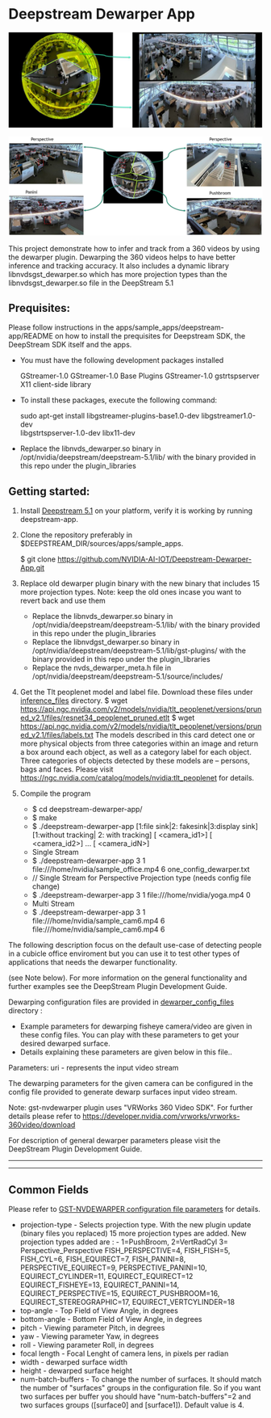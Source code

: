 # Deepstream Dewarper App

![](images/fisheye_panini.JPG)

![](images/dewarp_with_inference.JPG)

This project demonstrate how to infer and track from a 360 videos by using the dewarper plugin. 
Dewarping the 360 videos helps to have better inference and tracking accuracy. 
It also includes a dynamic library libnvdsgst_dewarper.so which has more projection types than the libnvdsgst_dewarper.so file in the DeepStream 5.1 

## Prequisites:

Please follow instructions in the apps/sample_apps/deepstream-app/README on how
to install the prequisites for Deepstream SDK, the DeepStream SDK itself and the
apps.

- You must have the following development packages installed

   GStreamer-1.0
   GStreamer-1.0 Base Plugins
   GStreamer-1.0 gstrtspserver
   X11 client-side library

- To install these packages, execute the following command:

   sudo apt-get install libgstreamer-plugins-base1.0-dev libgstreamer1.0-dev \
   libgstrtspserver-1.0-dev libx11-dev

- Replace the libnvds_dewarper.so binary in /opt/nvidia/deepstream/deepstream-5.1/lib/ 
with the binary provided in this repo under the plugin_libraries


## Getting started:

   1. Install [Deepstream 5.1](https://developer.nvidia.com/deepstream-sdk) on your platform, verify it is working by running deepstream-app.
   
   2. Clone the repository preferably in $DEEPSTREAM_DIR/sources/apps/sample_apps.
      
      $ git clone https://github.com/NVIDIA-AI-IOT/Deepstream-Dewarper-App.git 
   3. Replace old dewarper plugin binary with the new binary that includes 15 more projection types. Note: keep the old ones incase you want to revert back and use them 
      - Replace the libnvds_dewarper.so binary in /opt/nvidia/deepstream/deepstream-5.1/lib/ with the binary provided in this repo under the plugin_libraries
      - Replace the libnvdgst_dewarper.so binary in /opt/nvidia/deepstream/deepstream-5.1/lib/gst-plugins/ with the binary provided in this repo under the plugin_libraries
      - Replace the nvds_dewarper_meta.h file in /opt/nvidia/deepstream/deepstream-5.1/source/includes/ 
      
   4. Get the Tlt peoplenet model and label file. Download these files under [inference_files](inference_files/) directory. 
      $ wget https://api.ngc.nvidia.com/v2/models/nvidia/tlt_peoplenet/versions/pruned_v2.1/files/resnet34_peoplenet_pruned.etlt
      $ wget https://api.ngc.nvidia.com/v2/models/nvidia/tlt_peoplenet/versions/pruned_v2.1/files/labels.txt
      The models described in this card detect one or more physical objects from three categories within an image and return a box around each object, as well as a category           label for each object. Three categories of objects detected by these models are – persons, bags and faces.
      Please visit https://ngc.nvidia.com/catalog/models/nvidia:tlt_peoplenet for details. 
   5. Compile the program
   
      - $ cd deepstream-dewarper-app/
      - $ make
      - $ ./deepstream-dewarper-app [1:file sink|2: fakesink|3:display sink] [1:without tracking| 2: with tracking] [<uri1> <camera_id1>] [<uri2> <camera_id2>] ... [<uriN> <camera_idN>]
      - Single Stream
      - $ ./deepstream-dewarper-app 3 1 file:///home/nvidia/sample_office.mp4 6 one_config_dewarper.txt
      - // Single Stream for Perspective Projection type (needs config file change)
      - $ ./deepstream-dewarper-app 3 1 file:///home/nvidia/yoga.mp4 0
      - Multi Stream
      - $ ./deepstream-dewarper-app 3 1 file:///home/nvidia/sample_cam6.mp4 6 file:///home/nvidia/sample_cam6.mp4 6

    
 
The following description focus on the default use-case of detecting people in a cubicle office enviroment  but you can use it to test other
types of applications that needs the dewarper functionality. 


(see Note below).
For more information on the general functionality and further examples see the
DeepStream Plugin Development Guide.


Dewarping configuration files are provided in [dewarper_config_files](dewarper_config_files/) directory :
   - Example parameters for dewarping fisheye camera/video are given in these config files. You can play with these parameters to get your desired dewarped surface.
   - Details explaining these parameters are given below in this file.. 

Parameters:
uri - represents the input video stream


The dewarping parameters for the given camera can be configured in the config file provided 
to generate dewarp surfaces
input video stream.


Note:
gst-nvdewarper plugin uses "VRWorks 360 Video SDK".
For further details please refer to https://developer.nvidia.com/vrworks/vrworks-360video/download

For description of general dewarper parameters please visit the DeepStream
Plugin Development Guide.

-------------------------------

--------------
Common Fields
--------------
Please refer to [GST-NVDEWARPER configuration file parameters](https://docs.nvidia.com/metropolis/deepstream/5.0DP/plugin-manual/index.html#page/DeepStream%20Plugins%20Development%20Guide/deepstream_plugin_details.3.08.html) for details. 

- projection-type - Selects projection type. With the new plugin update (binary files you replaced) 15 more projection types are added. 
                  New projection types added are : 
                  - 1=PushBroom, 2=VertRadCyl 3= Perspective_Perspective FISH_PERSPECTIVE=4, FISH_FISH=5, FISH_CYL=6, FISH_EQUIRECT=7,
                   FISH_PANINI=8, PERSPECTIVE_EQUIRECT=9, PERSPECTIVE_PANINI=10, EQUIRECT_CYLINDER=11, EQUIRECT_EQUIRECT=12 EQUIRECT_FISHEYE=13,
                   EQUIRECT_PANINI=14, EQUIRECT_PERSPECTIVE=15, EQUIRECT_PUSHBROOM=16, EQUIRECT_STEREOGRAPHIC=17, EQUIRECT_VERTCYLINDER=18
- top-angle - Top Field of View Angle, in degrees
- bottom-angle - Bottom Field of View Angle, in degrees
- pitch	- Viewing parameter Pitch, in degrees
- yaw	- Viewing parameter Yaw, in degrees
- roll - Viewing parameter Roll, in degrees
- focal length	- Focal Lenght of camera lens, in pixels per radian
- width	- dewarped surface width
- height - dewarped surface height
- num-batch-buffers - To change the number of surfaces. It should match the number of "surfaces" groups in the configuration file. So if you want two surfaces per buffer you    should have "num-batch-buffers"=2 and two surfaces groups ([surface0] and [surface1]). Default value is 4.


 

